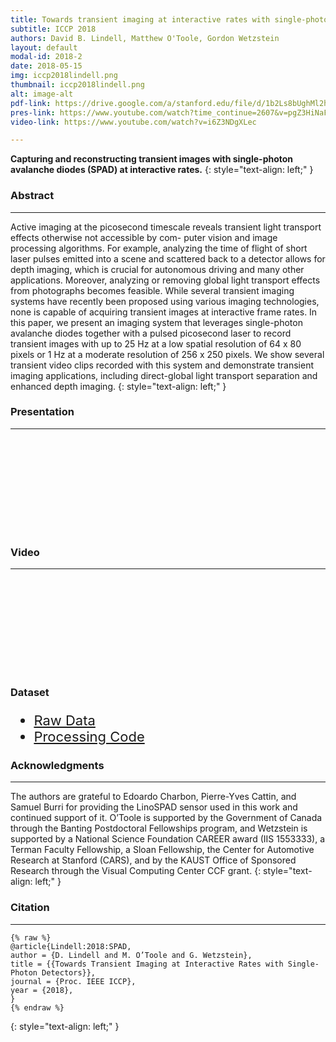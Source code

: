 ```yaml
---
title: Towards transient imaging at interactive rates with single-photon detectors
subtitle: ICCP 2018 
authors: David B. Lindell, Matthew O'Toole, Gordon Wetzstein 
layout: default
modal-id: 2018-2
date: 2018-05-15
img: iccp2018lindell.png 
thumbnail: iccp2018lindell.png
alt: image-alt
pdf-link: https://drive.google.com/a/stanford.edu/file/d/1b2Ls8bUghMl2h8gZMnhgfSYbbRHb83RD/view?usp=sharing
pres-link: https://www.youtube.com/watch?time_continue=2607&v=pgZ3HiNaF4k 
video-link: https://www.youtube.com/watch?v=i6Z3NDgXLec 

---
```


**Capturing and reconstructing transient images with single-photon avalanche diodes (SPAD) at interactive rates.**
{: style="text-align: left;" }

### Abstract
- - -
Active imaging at the picosecond timescale reveals transient light transport effects otherwise not accessible by com- puter vision and image processing algorithms. For example, analyzing the time of flight of short laser pulses emitted into a scene and scattered back to a detector allows for depth imaging, which is crucial for autonomous driving and many other applications. Moreover, analyzing or removing global light transport effects from photographs becomes feasible. While several transient imaging systems have recently been proposed using various imaging technologies, none is capable of acquiring transient images at interactive frame rates. In this paper, we present an imaging system that leverages single-photon avalanche diodes together with a pulsed picosecond laser to record transient images with up to 25 Hz at a low spatial resolution of 64 x 80 pixels or 1 Hz at a moderate resolution of 256 x 250 pixels. We show several transient video clips recorded with this system and demonstrate transient imaging applications, including direct-global light transport separation and enhanced depth imaging.
{: style="text-align: left;" }

### Presentation
- - -
<div class="embed-responsive embed-responsive-16by9">
<iframe class="lazy_load embed-responsive-item" src="" data-src="https://www.youtube.com/embed/pgZ3HiNaF4k?start=2606" frameborder="0" allow="accelerometer; autoplay; encrypted-media; gyroscope; picture-in-picture" allowfullscreen></iframe>
</div>

### Video
- - -
<div class="embed-responsive embed-responsive-16by9">
<iframe class="lazy_load embed-responsive-item" src="" data-src="https://www.youtube.com/embed/i6Z3NDgXLec" frameborder="0" allow="accelerometer; autoplay; encrypted-media; gyroscope; picture-in-picture" allowfullscreen></iframe>
</div>

### Dataset
<ul class="list-inline" style="font-size: 22px;">
<li><a href="https://drive.google.com/open?id=15AihIXGECnNzJnjjfYliCJrmRjqt8abH">Raw Data</a></li>
<li><a href="https://drive.google.com/open?id=1a8hOU47hFulTZi6Z0XSVERSpjhXFRDiO">Processing Code</a></li>
</ul>

### Acknowledgments
- - -
The authors are grateful to Edoardo Charbon, Pierre-Yves Cattin, and Samuel Burri for providing the LinoSPAD sensor used in this work and continued support of it. O’Toole is supported by the Government of Canada through the Banting Postdoctoral Fellowships program, and Wetzstein is supported by a National Science Foundation CAREER award (IIS 1553333), a Terman Faculty Fellowship, a Sloan Fellowship, the Center for Automotive Research at Stanford (CARS), and by the KAUST Office of Sponsored Research through the Visual Computing Center CCF grant.
{: style="text-align: left;" }

### Citation
- - -
```
{% raw %}
@article{Lindell:2018:SPAD,
author = {D. Lindell and M. O’Toole and G. Wetzstein},
title = {{Towards Transient Imaging at Interactive Rates with Single-Photon Detectors}},
journal = {Proc. IEEE ICCP},
year = {2018},
}
{% endraw %}
```
{: style="text-align: left;" }
